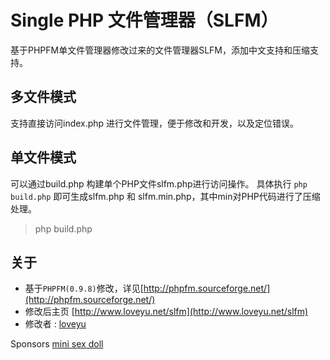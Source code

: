 # Single PHP 文件管理器（SLFM）
基于PHPFM单文件管理器修改过来的文件管理器SLFM，添加中文支持和压缩支持。

## 多文件模式
支持直接访问index.php 进行文件管理，便于修改和开发，以及定位错误。

## 单文件模式
可以通过build.php 构建单个PHP文件slfm.php进行访问操作。
具体执行 `php build.php` 即可生成slfm.php 和 slfm.min.php，其中min对PHP代码进行了压缩处理。
>	php build.php

## 关于
* 基于`PHPFM(0.9.8)`修改，详见[http://phpfm.sourceforge.net/](http://phpfm.sourceforge.net/)
* 修改后主页 [http://www.loveyu.net/slfm](http://www.loveyu.net/slfm)
* 修改者 : [loveyu](http://www.loveyu.org/3887.html)

Sponsors
<a href="https://www.xndoll.com/mini-sex-dolls/" title="mini sex doll">mini sex doll</a>
